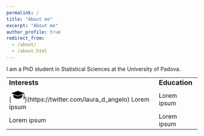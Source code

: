 ```yaml
---
permalink: /
title: "About me"
excerpt: "About me"
author_profile: true
redirect_from: 
  - /about/
  - /about.html
---
```


I am a PhD student in Statistical Sciences at the University of Padova.

<table border="0">
 <tr>
    <td><b style="font-size:18px">Interests</b></td>
    <td><b style="font-size:18px">Education</b></td>
 </tr>
 <tr>
    <td><font style="font-size:16px">
[<img src="../images/49944.png" width="35">](https://twitter.com/laura_d_angelo) Lorem ipsum </font></td>
    <td><font style="font-size:16px">Lorem ipsum </font></td>
 </tr>
  <tr>
    <td><font style="font-size:16px">Lorem ipsum </font></td>
    <td><font style="font-size:16px">Lorem ipsum </font></td>
 </tr>
</table>

